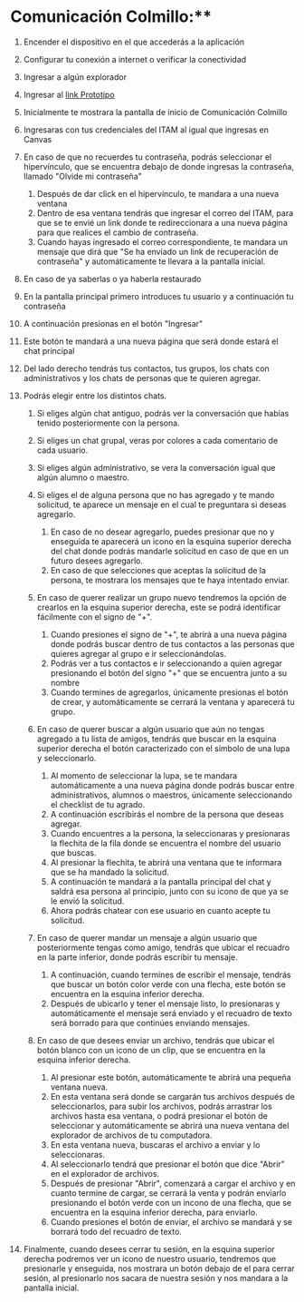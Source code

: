 # Comunicación Colmillo:**


 1. Encender el dispositivo en el que accederás a la aplicación
 
 1. Configurar tu conexión a internet o verificar la conectividad
 
 1. Ingresar a algún explorador
 
 1. Ingresar al [link Prototipo](https://pr.to/9Q0PLU/)
 
 1. Inicialmente te mostrara la pantalla de inicio de Comunicación Colmillo
 
 1. Ingresaras con tus credenciales del ITAM al igual que ingresas en Canvas
 
 1. En caso de que no recuerdes tu contraseña, podrás seleccionar el hipervínculo, que se encuentra debajo de donde ingresas la contraseña, llamado "Olvide mi contraseña"
    1. Después de dar click en el hipervínculo, te mandara a una nueva ventana
    1. Dentro de esa ventana tendrás que ingresar el correo del ITAM, para que se te envié un link donde te redireccionara a una nueva página para que realices el cambio de contraseña.
    1. Cuando hayas ingresado el correo correspondiente, te mandara un mensaje que dirá que "Se ha enviado un link de recuperación de contraseña" y automáticamente te llevara a la pantalla inicial.
 
 1. En caso de ya saberlas o ya haberla restaurado
 
 1. En la pantalla principal primero introduces tu usuario y a continuación tu contraseña
 
 1. A continuación presionas en el botón "Ingresar"
 
 1. Este botón te mandará a una nueva página que será donde estará el chat principal
 
 1. Del lado derecho tendrás tus contactos, tus grupos, los chats con administrativos y los chats de personas que te quieren agregar.
 
 1. Podrás elegir entre los distintos chats.
    1. Si eliges algún chat antiguo, podrás ver la conversación que habías tenido posteriormente con la persona.
    1. Si eliges un chat grupal, veras por colores a cada comentario de cada usuario.
    1. Si eliges algún administrativo, se vera la conversación igual que algún alumno o maestro.
    1. Si eliges el de alguna persona que no has agregado y te mando solicitud, te aparece un mensaje en el cual te preguntara si deseas agregarlo.
       1. En caso de no desear agregarlo, puedes presionar que no y enseguida te aparecerá un icono en la esquina superior derecha del chat donde podrás mandarle solicitud en caso de que en un futuro desees agregarlo.
       1. En caso de que selecciones que aceptas la solicitud de la persona, te mostrara los mensajes que te haya intentado enviar.
    
    1. En caso de querer realizar un grupo nuevo tendremos la opción de crearlos en la esquina superior derecha, este se podrá identificar fácilmente con el signo de "+".
       1. Cuando presiones el signo de "+", te abrirá a una nueva página donde podrás buscar dentro de tus contactos a las personas que quieres agregar al grupo e ir seleccionándolas.
       1. Podrás ver a tus contactos e ir seleccionando a quien agregar presionando el botón del signo "+" que se encuentra junto a su nombre
       1. Cuando termines de agregarlos, únicamente presionas el botón de crear, y automáticamente se cerrará la ventana y aparecerá tu grupo.
    
    1. En caso de querer buscar a algún usuario que aún no tengas agregado a tu lista de amigos, tendrás que buscar en la esquina superior derecha el botón caracterizado con el símbolo de una lupa y seleccionarlo.
       1. Al momento de seleccionar la lupa, se te mandara automáticamente a una nueva página donde podrás buscar entre administrativos, alumnos o maestros, únicamente seleccionando el checklist de tu agrado.
       1. A continuación escribirás el nombre de la persona que deseas agregar.
       1. Cuando encuentres a la persona, la seleccionaras y presionaras la flechita de la fila donde se encuentra el nombre del usuario que buscas.
       1. Al presionar la flechita, te abrirá una ventana que te informara que se ha mandado la solicitud.
       1. A continuación te mandará a la pantalla principal del chat y saldrá esa persona al principio, junto con su icono de que ya se le envió la solicitud.
       1. Ahora podrás chatear con ese usuario en cuanto acepte tu solicitud.
    
    1. En caso de querer mandar un mensaje a algún usuario que posteriormente tengas como amigo, tendrás que ubicar el recuadro en la parte inferior, donde podrás escribir tu mensaje.
       1. A continuación, cuando termines de escribir el mensaje, tendrás que buscar un botón color verde con una flecha, este botón se encuentra en la esquina inferior derecha.
       1. Después de ubicarlo y tener el mensaje listo, lo presionaras y automáticamente el mensaje será enviado y el recuadro de texto será borrado para que continúes enviando mensajes.
    
    1. En caso de que desees enviar un archivo, tendrás que ubicar el botón blanco con un icono de un clip, que se encuentra en la esquina inferior derecha.
       1. Al presionar este botón, automáticamente te abrirá una pequeña ventana nueva.
       1. En esta ventana será donde se cargarán tus archivos después de seleccionarlos, para subir los archivos, podrás arrastrar los archivos hasta esa ventana, o podrá presionar el botón de seleccionar y automáticamente se abrirá una nueva ventana del explorador de archivos de tu computadora.
       1. En esta ventana nueva, buscaras el archivo a enviar y lo seleccionaras.
       1. Al seleccionarlo tendrá que presionar el botón que dice "Abrir" en el explorador de archivos.
       1. Después de presionar "Abrir", comenzará a cargar el archivo y en cuanto termine de cargar, se cerrará la venta y podrán enviarlo presionando el botón verde con un incono de una flecha, que se encuentra en la esquina inferior derecha, para enviarlo.
       1. Cuando presiones el botón de enviar, el archivo se mandará y se borrará todo del recuadro de texto.
 
 1. Finalmente, cuando desees cerrar tu sesión, en la esquina superior derecha podremos ver un icono de nuestro usuario, tendremos que presionarle y enseguida, nos mostrara un botón debajo de el para cerrar sesión, al presionarlo nos sacara de nuestra sesión y nos mandara a la pantalla inicial.
      

